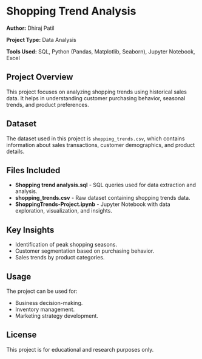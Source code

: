 <h1>Shopping Trend Analysis</h1>
     <p><strong>Author:</strong> Dhiraj Patil</p>
     <p><strong>Project Type:</strong> Data Analysis</p>
     <p><strong>Tools Used:</strong> SQL, Python (Pandas, Matplotlib, Seaborn), Jupyter Notebook, Excel</p>

<h2>Project Overview</h2>
     <p>This project focuses on analyzing shopping trends using historical sales data. It helps in understanding customer purchasing behavior, seasonal trends, and product preferences.</p>

<h2>Dataset</h2>
     <p>The dataset used in this project is <code>shopping_trends.csv</code>, which contains information about sales transactions, customer demographics, and product details.</p>

<h2>Files Included</h2>
     <ul>
         <li><strong>Shopping trend analysis.sql</strong> - SQL queries used for data extraction and analysis.</li>
         <li><strong>shopping_trends.csv</strong> - Raw dataset containing shopping trends data.</li>
         <li><strong>ShoppingTrends-Project.ipynb</strong> - Jupyter Notebook with data exploration, visualization, and insights.</li>
     </ul>

<h2>Key Insights</h2>
     <ul>
         <li>Identification of peak shopping seasons.</li>
         <li>Customer segmentation based on purchasing behavior.</li>
         <li>Sales trends by product categories.</li>
     </ul>

<h2>Usage</h2>
     <p>The project can be used for:</p>
     <ul>
         <li>Business decision-making.</li>
         <li>Inventory management.</li>
         <li>Marketing strategy development.</li>
     </ul>

<h2>License</h2>
     <p>This project is for educational and research purposes only.</p>
